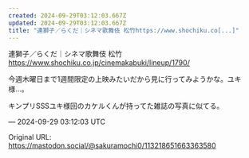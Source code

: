 ```yaml
---
created: 2024-09-29T03:12:03.667Z
updated: 2024-09-29T03:12:03.667Z
title: "連獅子／らくだ｜シネマ歌舞伎 松竹https://www.shochiku.co[...]"
---
```


<p>連獅子／らくだ｜シネマ歌舞伎 松竹<br /><a href="https://www.shochiku.co.jp/cinemakabuki/lineup/1790/" target="_blank" rel="nofollow noopener" translate="no"><span class="invisible">https://www.</span><span class="ellipsis">shochiku.co.jp/cinemakabuki/li</span><span class="invisible">neup/1790/</span></a></p><p>今週木曜日まで1週間限定の上映みたいだから見に行ってみようかな。ユキ様…。</p><p>キンプリSSSユキ様回のカケルくんが持ってた雑誌の写真に似てる。</p>

&mdash; 2024-09-29 03:12:03 UTC

Original URL: https://mastodon.social/@sakuramochi0/113218651663363580
